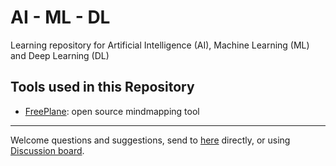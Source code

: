 # AI - ML - DL

Learning repository for Artificial Intelligence (AI), Machine Learning (ML) and Deep Learning (DL)

## Tools used in this Repository

- [FreePlane](https://docs.freeplane.org/): open source mindmapping tool

---

Welcome questions and suggestions, send to [here](mailto:xiaoqizhao@outlook.com) directly, or using [Discussion board](https://github.com/yasenstar/ai-ml-dl/discussions).